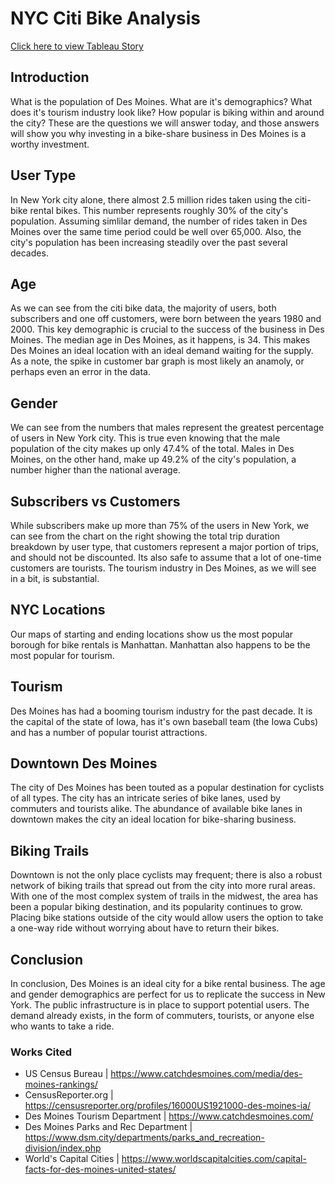 # NYC Citi Bike Analysis

[Click here to view Tableau Story](https://public.tableau.com/profile/evan.goodwin#!/vizhome/Challenge_15921091789030/Challenge?publish=yes)

## Introduction

What is the population of Des Moines. What are it's demographics? What does it's tourism industry look like? How popular is biking within and around the city? These are the questions we will answer today, and those answers will show you why investing in a bike-share business in Des Moines is a worthy investment.

## User Type

In New York city alone, there almost 2.5 million rides taken using the citi-bike rental bikes. This number represents roughly 30% of the city's population. Assuming simlilar demand, the number of rides taken in Des Moines over the same time period could be well over 65,000. Also, the city's population has been increasing steadily over the past several decades.

## Age

As we can see from the citi bike data, the majority of users, both subscribers and one off customers, were born between the years 1980 and 2000. This key demographic is crucial to the success of the business in Des Moines. The median age in Des Moines, as it happens, is 34. This makes Des Moines an ideal location with an ideal demand waiting for the supply. As a note, the spike in customer bar graph is most likely an anamoly, or perhaps even an error in the data.

## Gender

We can see from the numbers that males represent the greatest percentage of users in New York city. This is true even knowing that the male population of the city makes up only 47.4% of the total. Males in Des Moines, on the other hand, make up 49.2% of the city's population, a number higher than the national average. 

## Subscribers vs Customers

While subscribers make up more than 75% of the users in New York, we can see from the chart on the right showing the total trip duration breakdown by user type, that customers represent a major portion of trips, and should not be discounted. Its also safe to assume that a lot of one-time customers are tourists. The tourism industry in Des Moines, as we will see in a bit, is substantial.

## NYC Locations

Our maps of starting and ending locations show us the most popular borough for bike rentals is Manhattan. Manhattan also happens to be the most popular for tourism.

## Tourism

Des Moines has had a booming tourism industry for the past decade. It is the capital of the state of Iowa, has it's own baseball team (the Iowa Cubs) and has a number of popular tourist attractions.

## Downtown Des Moines

The city of Des Moines has been touted as a popular destination for cyclists of all types. The city has an intricate series of bike lanes, used by commuters and tourists alike. The abundance of available bike lanes in downtown makes the city an ideal location for bike-sharing business.

## Biking Trails

Downtown is not the only place cyclists may frequent; there is also a robust network of biking trails that spread out from the city into more rural areas. With one of the most complex system of trails in the midwest, the area has been a popular biking destination, and its popularity continues to grow. Placing bike stations outside of the city would allow users the option to take a one-way ride without worrying about have to return their bikes.

## Conclusion

In conclusion, Des Moines is an ideal city for a bike rental business. The age and gender demographics are perfect for us to replicate the success in New York. The public infrastructure is in place to support potential users. The demand already exists, in the form of commuters, tourists, or anyone else who wants to take a ride.

### Works Cited
- US Census Bureau | https://www.catchdesmoines.com/media/des-moines-rankings/
- CensusReporter.org | https://censusreporter.org/profiles/16000US1921000-des-moines-ia/
- Des Moines Tourism Department | https://www.catchdesmoines.com/
- Des Moines Parks and Rec Department | https://www.dsm.city/departments/parks_and_recreation-division/index.php
- World's Capital Cities | https://www.worldscapitalcities.com/capital-facts-for-des-moines-united-states/
